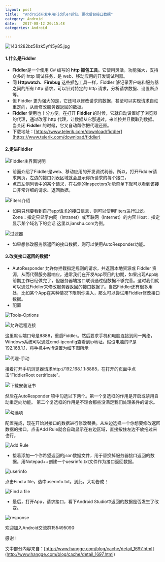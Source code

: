 ```yaml
---
layout: post
title:  "Android开发中用Fiddler抓包，更改后台接口数据"
category: Android
date:   2017-08-12 20:15:48
categories: Android

---
```


![1434282bz51izk5yf45y85.jpg](http://upload-images.jianshu.io/upload_images/4105122-6b5f220bfe7bae0d.jpg?imageMogr2/auto-orient/strip%7CimageView2/2/w/320)

#### 1.什么是Fiddler

- **Fiddler**是一个使用 C# 编写的 **http 抓包工具**。它使用灵活，功能强大，支持众多的 http 调试任务，是 web、移动应用的开发调试利器。
- 同 **Httpwatch**、**Firebug** 这些抓包工具一样，Fiddler 够记录客户端和服务器之间的所有 http 请求，可以针对特定的 http 请求，分析请求数据、设置断点等。
- 但 Fiddler 更为强大的是，它还可以修改请求的数据，甚至可以实现请求自动重定向，从而修改服务器返回的数据。
- **Fiddler** 使用也十分方便。在打开 **Fiddler** 的时候，它就自动设置好了浏览器的代理，通过改写 http 代理，让数据从它那通过，来监控并且截取到数据。当关闭 **Fiddler** 的时候，它又自动帮你把代理还原。
- 下载地址：[https://www.telerik.com/download/fiddler](https://www.telerik.com/download/fiddler)


#### 2.走进Fiddler

![Fiddler主界面说明](http://upload-images.jianshu.io/upload_images/4105122-8cdcefe462e34be9.png?imageMogr2/auto-orient/strip%7CimageView2/2/w/1240)

- 前面介绍了Fiddler是web、移动应用的开发调试利器。所以，打开Fiddler请求网页，左边的接口列表区域就会显示你所请求的每个接口。
- 点击左侧列表中的某个请求，在右侧的Inspectors功能菜单下就可以看到该接口非常详细的请求、返回数据。

![Fiters介绍](http://upload-images.jianshu.io/upload_images/4105122-a4e4ea97eaa496a4.png?imageMogr2/auto-orient/strip%7CimageView2/2/w/1240)

- 如果只想要看到自己app请求的接口信息，则可以使用Fiters进行过滤。
Zone：指定只显示内网（Intranet）或互联网（Internet）的内容
Host：指定显示某个域名下的会话
这里以jianshu.com为例。

![过滤器](http://upload-images.jianshu.io/upload_images/4105122-61e4889964ac3e11.png?imageMogr2/auto-orient/strip%7CimageView2/2/w/1240)

- 如果想修改服务器返回的接口数据，则可以使用AutoResponder功能。


#### 3.改变接口返回的数据*

- AutoResponder 允许你拦截指定规则的请求，并返回本地资源或 Fiddler 资源，从而代替服务器响应。通常我们在开发App项目的初期，如果出现App端前期工作已经做完了，但服务器端接口联调通过但数据不够完善。这时我们就可以通过Fiddler来修改服务器返回的接口数据了。当然Fiddler还有很多用处，比如某个App在某种情况下限制你进入，那么可以尝试用Fiddler修改接口数据。
- 配置

![Tools-Options](http://upload-images.jianshu.io/upload_images/4105122-c9f5bee3ad6b52cc.png?imageMogr2/auto-orient/strip%7CimageView2/2/w/1240)

![允许远程连接](http://upload-images.jianshu.io/upload_images/4105122-8e17e9076eed6ef7.png?imageMogr2/auto-orient/strip%7CimageView2/2/w/1240)

这里默认端口号是8888，重启Fiddler。然后要求手机和电脑连接到同一网络，Windows系统可以通过cmd-ipconfig查看到ip地址。假设电脑的IP是192.168.1.1，将手机中wifi设置为如下图所示

![代理-手动](http://upload-images.jianshu.io/upload_images/4105122-c0775c03b730c159.png?imageMogr2/auto-orient/strip%7CimageView2/2/w/1240)

接着打开手机浏览器请求http://192.168.1.1:8888，在打开的页面中点击“FiddlerRoot certificate”。

![下载安装证书](http://upload-images.jianshu.io/upload_images/4105122-0ab44eaa6e2d5c56.png?imageMogr2/auto-orient/strip%7CimageView2/2/w/1240)

然后在AutoResponder 项中勾选以下两个。第一个复选框的作用是开启或禁用自动重定向功能。
第二个复选框的作用是不理会那些没满足我们处理条件的请求。

![勾选项](http://upload-images.jianshu.io/upload_images/4105122-6fcf8754b72dce35.png?imageMogr2/auto-orient/strip%7CimageView2/2/w/1240)

配置完成，现在开始对接口的数据进行修改替换。从左边选择一个你想要修改返回数据的接口，点击Add Rule就会自动显示在右边区域，直接按住左边不放拖过来也行。

![Add Rule](http://upload-images.jianshu.io/upload_images/4105122-8e758f2f30416f14.png?imageMogr2/auto-orient/strip%7CimageView2/2/w/1240)

- 接着添加一个你希望返回的json数据文件，用于替换掉服务器接口返回的数据。用Notepad++创建一个uesrinfo.txt文件作为接口返回数据。

![userinfo](http://upload-images.jianshu.io/upload_images/4105122-d8e4bfe776baa96b.png?imageMogr2/auto-orient/strip%7CimageView2/2/w/1240)

点击Find a file，选中userinfo.txt。到此，大功告成！

![Find a file](http://upload-images.jianshu.io/upload_images/4105122-7a4a34ae82ffc1c2.png?imageMogr2/auto-orient/strip%7CimageView2/2/w/1240)

- 最后，打开App，请求接口，看下Android Studio中返回的数据是否发生了改变。

![response](http://upload-images.jianshu.io/upload_images/4105122-b09aec05412a4fe8.png?imageMogr2/auto-orient/strip%7CimageView2/2/w/1240)

欢迎加入Android交流群155495090

感谢！

文中部分内容来自：[http://www.hangge.com/blog/cache/detail_1697.html](http://www.hangge.com/blog/cache/detail_1697.html)
